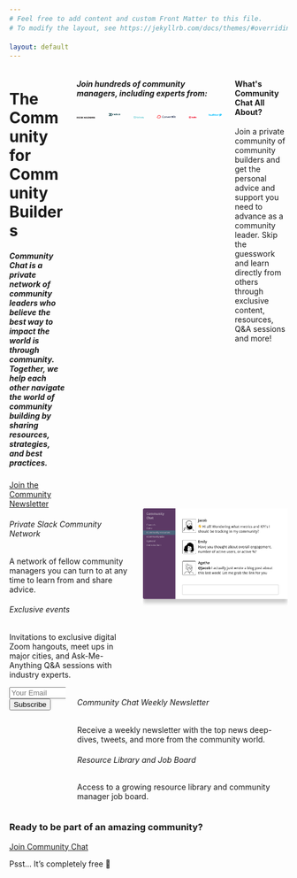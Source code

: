 ```yaml
---
# Feel free to add content and custom Front Matter to this file.
# To modify the layout, see https://jekyllrb.com/docs/themes/#overriding-theme-defaults

layout: default
---
```

<div class="columns">
  <div class="column col-10 col-mx-auto  text-center py-32">
    <h1 class="text-primary">The Community for Community Builders</h1>
    <h5 class="text-normal">Community Chat is a private network of community leaders who believe the best way to impact the world is through community. Together, we help each other navigate the world of community building by sharing resources, strategies, and best practices. </h5>
    <div class="py-8">
      <a class="btn btn-lg btn-primary m-2" href="/join">Join the Community</a>
      <a class="btn btn-lg btn-outline btn-dark m-2" href="/newsletter">Newsletter</a>
    </div>
  </div>
  <div class="column col-12 text-center bg-gray p-8 pt-12 mb-32 br">
    <h5>Join hundreds of community managers, including experts from:</h5>
    <div class="columns col-x-align">
      <div class="column col-2 col-md-4 col-sm-6 text-center">
        <img class="my-2" style="max-width: 90%" src="assets/indiehackers.png">
      </div>
      <div class="column col-2 col-md-4 col-sm-6 text-center">
        <img style="max-width: 90%" src="assets/zendesk.png">
      </div>
      <div class="column col-2 col-md-4 col-sm-6 text-center">
        <img style="max-width: 90%" src="assets/godaddy.png">
      </div>
      <div class="column col-2 col-md-4 col-sm-6 text-center">
        <img style="max-width: 90%" src="assets/convertkit.png">
      </div>
      <div class="column col-2 col-md-4 col-sm-6 text-center">
        <img style="max-width: 90%" src="assets/twilio.png">
      </div>
      <div class="column col-2 col-md-4 col-sm-6 text-center">
        <img style="max-width: 90%" src="assets/twitter.png">
      </div>
    </div>
  </div>

  
  <div class="column col-12 mt-8 text-center">
    <h4>What's Community Chat All About?</h4>
    <p>Join a private community of community builders and get the personal advice and support you need to advance as a community leader. Skip the guesswork and learn directly from others through exclusive content, resources, Q&A sessions and more!</p>
  </div>
</div>
<div class="columns col-x-align my-16">
  <div class="column col-5 col-sm-12 col-mr-auto my-8">
    <h6>Private Slack Community Network</h6>
    <p>A network of fellow community managers you can turn to at any time to learn from and share advice.</p>
    <h6>Exclusive events</h6>
    <p>Invitations to exclusive digital Zoom hangouts, meet ups in major cities, and Ask-Me-Anything Q&A sessions with industry experts.</p>
  </div>
  <div class="column col-6 col-sm-12 my-8">
    <img style="width: 100%;   box-shadow: 0 8px 6px -1px rgba(0, 0, 0, 0.2);" src="assets/slack-img.png"/>
  </div>
</div>
<div class="columns col-x-align my-16">
  <div class="column col-6 col-sm-12 my-8">
    <link href="//cdn-images.mailchimp.com/embedcode/horizontal-slim-10_7.css" rel="stylesheet" type="text/css">
      <div id="mc_embed_signup">
      <form action="https://commsor.us8.list-manage.com/subscribe/post?u=30659e9ea7f74f579e0994cd3&amp;id=0c3bdd527f" method="post" id="mc-embedded-subscribe-form" name="mc-embedded-subscribe-form" class="validate" target="_blank" novalidate>
          <div id="mc_embed_signup_scroll">
        <input type="email" value="" name="EMAIL" class="email" id="mce-EMAIL" placeholder="Your Email" required>
          <!-- real people should not fill this in and expect good things - do not remove this or risk form bot signups-->
          <div style="position: absolute; left: -5000px;" aria-hidden="true"><input type="text" name="b_30659e9ea7f74f579e0994cd3_0c3bdd527f" tabindex="-1" value=""></div>
          <div class="clear"><input type="submit" value="Subscribe" name="subscribe" id="mc-embedded-subscribe" class="button"></div>
          </div>
      </form>
      </div>
  </div>
  <div class="column col-5 col-sm-12 col-ml-auto my-8">
    <h6>Community Chat Weekly Newsletter</h6>
    <p>Receive a weekly newsletter with the top news deep-dives, tweets, and more from the community world.</p>
    <h6>Resource Library and Job Board</h6>
    <p>Access to a growing resource library and community manager job board.</p>
  </div>
</div>

<div class="columns my-32">
  <div class="column col-12 text-center bg-primary br p-8">
  <h3>Ready to be part of an amazing community?</h3>
  <a class="btn btn-lg my-4" href="https://commchat.commsor.com/">Join Community Chat</a>
  <p>Psst... It’s completely free 🤗</p>
  </div>
</div>
